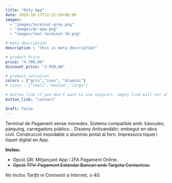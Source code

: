 ```yaml
---
title: "Only App"
date: 2019-10-17T11:22:16+06:00
images: 
  - "images/terminal-grey.png"
  - "images/qr-app.png"
  - "images/real-terminal-3d.png"

# meta description
description : "this is meta description"

# product Price
price: "4.700,00"
discount_price: "3.950,00"

# product variation
colors : ["gris","inox", "Alumini"]
# sizes : ["small","medium","large"]

# button link if you don't want to use snipcart. empty link will not show button
button_link: "contact"

draft: false
---
```


Terminal de Pagament sense monedes. Sistema compatible amb: bàscules, pàrquing, carregadors públics...
Disseny Antivandàlic: embegut en obra civil. Construcció inoxidable o aluminio pintat al forn.
Impressora tiquet i tiquet digital en App.

**Inclou:**
- Opció QR: Mitjançant App i 2FA Pagament Online.
- ~~Opció TPV: Pagament Estàndar Bancari amb Targeta Contacless.~~

*No inclou Tarifa ni Connexió a Internet, o 4G.*
